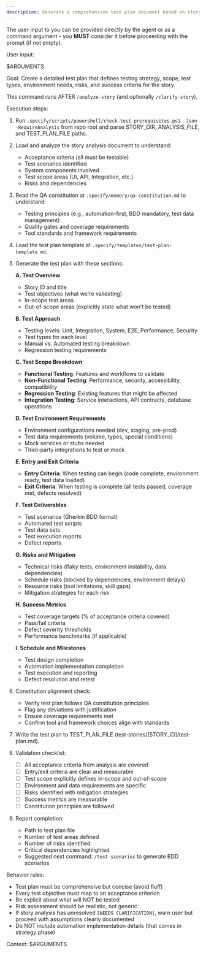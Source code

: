 ```yaml
---
description: Generate a comprehensive test plan document based on story analysis, defining test objectives, scope, approach, and resource requirements.
---
```


The user input to you can be provided directly by the agent or as a command argument - you **MUST** consider it before proceeding with the prompt (if not empty).

User input:

$ARGUMENTS

Goal: Create a detailed test plan that defines testing strategy, scope, test types, environment needs, risks, and success criteria for the story.

This command runs AFTER `/analyze-story` (and optionally `/clarify-story`).

Execution steps:

1. Run `.specify/scripts/powershell/check-test-prerequisites.ps1 -Json -RequireAnalysis` from repo root and parse STORY_DIR, ANALYSIS_FILE, and TEST_PLAN_FILE paths.

2. Load and analyze the story analysis document to understand:
   - Acceptance criteria (all must be testable)
   - Test scenarios identified
   - System components involved
   - Test scope areas (UI, API, Integration, etc.)
   - Risks and dependencies

3. Read the QA constitution at `.specify/memory/qa-constitution.md` to understand:
   - Testing principles (e.g., automation-first, BDD mandatory, test data management)
   - Quality gates and coverage requirements
   - Tool standards and framework requirements

4. Load the test plan template at `.specify/templates/test-plan-template.md`.

5. Generate the test plan with these sections:

   **A. Test Overview**
   - Story ID and title
   - Test objectives (what we're validating)
   - In-scope test areas
   - Out-of-scope areas (explicitly state what won't be tested)

   **B. Test Approach**
   - Testing levels: Unit, Integration, System, E2E, Performance, Security
   - Test types for each level
   - Manual vs. Automated testing breakdown
   - Regression testing requirements

   **C. Test Scope Breakdown**
   - **Functional Testing**: Features and workflows to validate
   - **Non-Functional Testing**: Performance, security, accessibility, compatibility
   - **Regression Testing**: Existing features that might be affected
   - **Integration Testing**: Service interactions, API contracts, database operations

   **D. Test Environment Requirements**
   - Environment configurations needed (dev, staging, pre-prod)
   - Test data requirements (volume, types, special conditions)
   - Mock services or stubs needed
   - Third-party integrations to test or mock

   **E. Entry and Exit Criteria**
   - **Entry Criteria**: When testing can begin (code complete, environment ready, test data loaded)
   - **Exit Criteria**: When testing is complete (all tests passed, coverage met, defects resolved)

   **F. Test Deliverables**
   - Test scenarios (Gherkin BDD format)
   - Automated test scripts
   - Test data sets
   - Test execution reports
   - Defect reports

   **G. Risks and Mitigation**
   - Technical risks (flaky tests, environment instability, data dependencies)
   - Schedule risks (blocked by dependencies, environment delays)
   - Resource risks (tool limitations, skill gaps)
   - Mitigation strategies for each risk

   **H. Success Metrics**
   - Test coverage targets (% of acceptance criteria covered)
   - Pass/fail criteria
   - Defect severity thresholds
   - Performance benchmarks (if applicable)

   **I. Schedule and Milestones**
   - Test design completion
   - Automation implementation completion
   - Test execution and reporting
   - Defect resolution and retest

6. Constitution alignment check:
   - Verify test plan follows QA constitution principles
   - Flag any deviations with justification
   - Ensure coverage requirements met
   - Confirm tool and framework choices align with standards

7. Write the test plan to TEST_PLAN_FILE (test-stories/[STORY_ID]/test-plan.md).

8. Validation checklist:
   - [ ] All acceptance criteria from analysis are covered
   - [ ] Entry/exit criteria are clear and measurable
   - [ ] Test scope explicitly defines in-scope and out-of-scope
   - [ ] Environment and data requirements are specific
   - [ ] Risks identified with mitigation strategies
   - [ ] Success metrics are measurable
   - [ ] Constitution principles are followed

9. Report completion:
   - Path to test plan file
   - Number of test areas defined
   - Number of risks identified
   - Critical dependencies highlighted
   - Suggested next command: `/test-scenarios` to generate BDD scenarios

Behavior rules:
- Test plan must be comprehensive but concise (avoid fluff)
- Every test objective must map to an acceptance criterion
- Be explicit about what will NOT be tested
- Risk assessment should be realistic, not generic
- If story analysis has unresolved `[NEEDS CLARIFICATION]`, warn user but proceed with assumptions clearly documented
- Do NOT include automation implementation details (that comes in strategy phase)

Context: $ARGUMENTS
